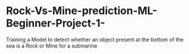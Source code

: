 # Rock-Vs-Mine-prediction-ML-Beginner-Project-1-
Training a Model to detect whether an object present at the bottom of the sea is a Rock or Mine for a submarine
